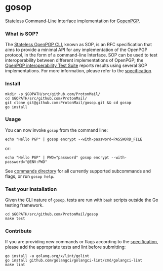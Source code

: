 # gosop

Stateless Command-Line Interface implementation for
[GopenPGP](https://gopenpgp.org).

### What is SOP?

The [Stateless OpenPGP
CLI](https://tools.ietf.org/html/draft-dkg-openpgp-stateless-cli-01), known as
SOP, is an RFC specification that aims to provide a minimal API for any
implementation of the OpenPGP protocol, in the form of a command-line
Interface. SOP can be used to test interoperability between different
implementations of OpenPGP; the [OpenPGP interoperability Test
Suite](https://tests.sequoia-pgp.org/) reports results using several SOP
implementations. For more information, please refer to the
[specification](https://tools.ietf.org/html/draft-dkg-openpgp-stateless-cli-01).

### Install
```
mkdir -p $GOPATH/src/github.com/ProtonMail/
cd $GOPATH/src/github.com/ProtonMail/
git clone git@github.com:ProtonMail/gosop.git && cd gosop
go install
```

### Usage
You can now invoke `gosop` from the command line:
```
echo "Hello PGP" | gosop encrypt --with-password=PASSWORD_FILE
```
or:
```
echo "Hello PGP" | PWD="password" gosop encrypt --with-password="@ENV:PWD"
```

See [commands directory](https://github.com/ProtonMail/gosop/tree/master/cmd)
for all currently supported subcommands and flags, or run `gosop help`.

### Test your installation
Given the CLI nature of `gosop`, tests are run with `bash` scripts
outside the Go testing framework.
```
cd $GOPATH/src/github.com/ProtonMail/gosop
make test
```

### Contribute
If you are providing new commands or flags according to the
[specification](https://tools.ietf.org/html/draft-dkg-openpgp-stateless-cli-01),
please add the appropriate tests and lint before submitting:
```
go install -u golang.org/x/lint/golint
go install github.com/golangci/golangci-lint/cmd/golangci-lint
make lint
```
